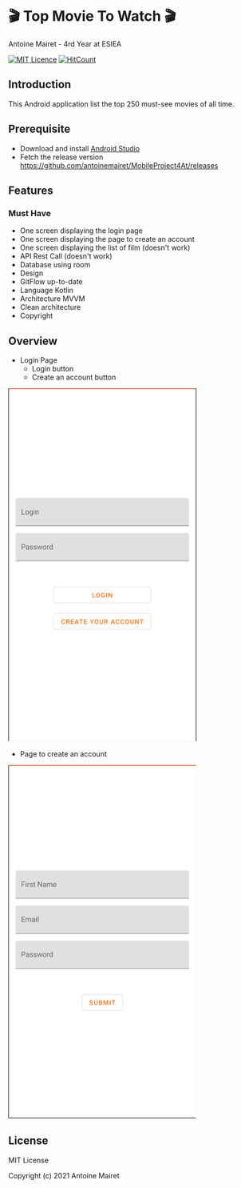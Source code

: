 # :clapper: Top Movie To Watch :clapper:
Antoine Mairet - 4rd Year at ESIEA 

[![MIT Licence](https://badges.frapsoft.com/os/mit/mit.svg?v=103)](https://opensource.org/licenses/mit-license.php)
[![HitCount](http://hits.dwyl.com/antoinemairet/MobileProject.svg)](http://hits.dwyl.com/antoinemairet/MobileProject)


## Introduction

This Android application list the top 250 must-see movies of all time.

## Prerequisite

* Download and install [Android Studio](https://developer.android.com/studio/)
* Fetch the release version https://github.com/antoinemairet/MobileProject4At/releases

## Features

### Must Have
* One screen displaying the login page
* One screen displaying the page to create an account
* One screen displaying the list of film (doesn't work)
* API Rest Call (doesn't work)
* Database using room
* Design
* GitFlow up-to-date
* Language Kotlin
* Architecture MVVM
* Clean architecture
* Copyright
  
## Overview
* Login Page
  * Login button
  * Create an account button
  
![alt text](https://github.com/antoinemairet/MobileProject4At/blob/main/ImageReadMe/login.PNG?raw=true)

* Page to create an account

![alt text](https://github.com/antoinemairet/MobileProject4At/blob/main/ImageReadMe/create.PNG?raw=true)


## License

MIT License

Copyright (c) 2021 Antoine Mairet
